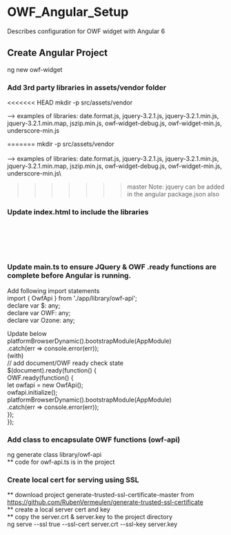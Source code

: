 # OWF_Angular_Setup
  Describes configuration for OWF widget with Angular 6

## Create Angular Project
  ng new owf-widget

### Add 3rd party libraries in assets/vendor folder
<<<<<<< HEAD
  mkdir -p src/assets/vendor<br/>
  
  --> examples of libraries: date.format.js, jquery-3.2.1.js, jquery-3.2.1.min.js, 
      jquery-3.2.1.min.map, jszip.min.js, owf-widget-debug.js, owf-widget-min.js, 
      underscore-min.js<br/>
      
=======
  mkdir -p src/assets/vendor<br/>  
  --> examples of libraries: date.format.js, jquery-3.2.1.js, jquery-3.2.1.min.js, 
      jquery-3.2.1.min.map, jszip.min.js, owf-widget-debug.js, owf-widget-min.js, 
      underscore-min.js\      
>>>>>>> master
  Note: jquery can be added in the angular package.json also
  
### Update index.html to include the libraries
  <!-- add vendor javascripts --><br/>
  
  <script src="assets/vendor/jquery-3.2.1.min.js"></script><br/>
  <script src="assets/vendor/underscore-min.js"></script><br/>
  <script src="assets/vendor/owf-widget-debug.js"></script><br/>
  
### Update main.ts to ensure JQuery & OWF .ready functions are complete before Angular is running.
  Add following import statements<br/>
    import { OwfApi } from './app/library/owf-api';<br/>
    declare var $: any;<br/>
    declare var OWF: any;<br/>
    declare var Ozone: any;<br/>
  
  Update below<br/>
    platformBrowserDynamic().bootstrapModule(AppModule)<br/>
      .catch(err => console.error(err));<br/>
  (with)<br/>
    // add document/OWF ready check state<br/>
    $(document).ready(function() {<br/>
      OWF.ready(function() {<br/>
        let owfapi = new OwfApi();<br/>
        owfapi.initialize();<br/>
        platformBrowserDynamic().bootstrapModule(AppModule)<br/>
          .catch(err => console.error(err));<br/>
      });<br/>
    });<br/>

### Add class to encapsulate OWF functions (owf-api)
  ng generate class library/owf-api<br/>
  ** code for owf-api.ts is in the project<br/>

### Create local cert for serving using SSL
  ** download project generate-trusted-ssl-certificate-master from https://github.com/RubenVermeulen/generate-trusted-ssl-certificate<br/>
  ** create a local server cert and key<br/>
  ** copy the server.crt & server.key to the project directory<br/>
  ng serve --ssl true --ssl-cert server.crt --ssl-key server.key<br/>
